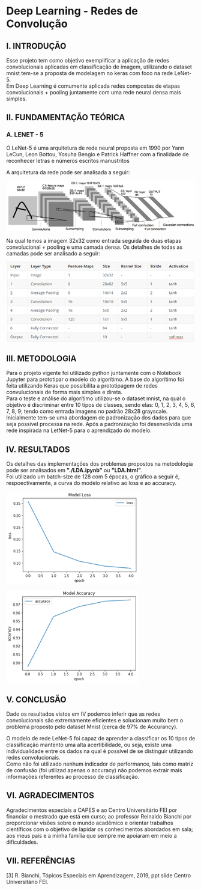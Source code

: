 # Deep Learning - Redes de Convolução #

## I.	 INTRODUÇÃO ##
Esse projeto tem como objetivo exemplificar a aplicação de redes convolucionais aplicadas em classificação de imagem,
utilizando o dataset mnist tem-se a proposta de modelagem no keras com foco na rede LeNet-5.<br>
Em Deep Learning é comumente aplicada redes compostas de etapas convolucionais + pooling juntamente com uma rede neural
densa mais simples.<br>

## II.	FUNDAMENTAÇÃO TEÓRICA ##

### A.	LENET - 5 ###

O LeNet-5 é uma arquitetura de rede neural proposta em 1990 por Yann LeCun, Leon Bottou, Yosuha Bengio e Patrick Haffner
com a finalidade de reconhecer letras e números escritos manustritos<br>

A arquitetura da rede pode ser analisada a seguir:

![Alt text](images/conv-image-01.png?)<br>

Na qual temos a imagem 32x32 como entrada seguida de duas etapas convolucional + pooling e uma camada densa. Os detalhes
de todas as camadas pode ser analisado a seguir:

![Alt text](images/conv-table-01.png?)<br>

## III.	METODOLOGIA ##
Para o projeto vigente foi utilizado python juntamente com o Notebook Jupyter para prototipar o modelo do
algorítimo. A base do algorítimo foi feita utilizando Keras que possibilita a prototipagem de redes convulucionais
de forma mais simples e direta.<br>
Para o teste e análise do algorítimo utilizou-se o dataset mnist, na qual o objetivo é discriminar entre 10 tipos de 
classes, sendo elas: 0, 1, 2, 3, 4, 5, 6, 7, 8, 9; tendo como entrada imagens no padrão 28x28 grayscale.<br>
Inicialmente tem-se uma abordagem de padronização dos dados para que seja possivel processa na rede. Após a padronização
foi desenvolvida uma rede inspirada na LetNet-5 para o aprendizado do modelo.

## IV. RESULTADOS ##
Os detalhes das implementações dos problemas propostos na metodologia pode ser analisados em <b>"./LDA.ipynb"</b> 
ou <b>"LDA.html"</b>.<br>
Foi utilizado um batch-size de 128 com 5 épocas, o gráfico a seguir é, respoectivamente, a curva do modelo relativo ao
loss e ao accuracy.<br>

![Alt text](images/mnist-graph-01.png?)<br>

![Alt text](images/mnist-graph-02.png?)<br>

## V. CONCLUSÃO ##
Dado os resultados vistos em IV podemos inferir que as redes convolucionais são extremamente eficientes e solucionam
muito bem o problema proposto pelo dataset Mnist (cerca de 97% de Accurancy).<br>

O modelo de rede LeNet-5 foi capaz de aprender a classificar os 10 tipos de classificação mantento uma alta acertibilidade,
ou seja, existe uma individualidade entre os dados na qual é possível de se distinguir utilizando redes convolucionais.<br>
Como não foi utilizado nenhum indicador de performance, tais como matriz de confusão (foi utilizad apenas o accuracy)
não podemos extrair mais informações referentes ao processo de classificação.<br>

## VI. AGRADECIMENTOS ##

Agradecimentos especiais a CAPES e ao Centro Universitário FEI por financiar o mestrado que está em curso; 
ao professor Reinaldo Bianchi por proporcionar visões sobre o mundo acadêmico e orientar trabalhos científicos 
com o objetivo de lapidar os conhecimentos abordados em sala; aos meus pais e a minha família que sempre me 
apoiaram em meio a dificuldades.

## VII. REFERÊNCIAS ##

[3]	R. Bianchi, Tópicos Especiais em Aprendizagem, 2019, ppt slide Centro Universitário FEI.